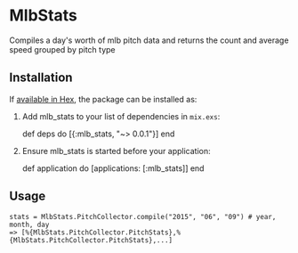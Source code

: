 # MlbStats

Compiles a day's worth of mlb pitch data and returns the count and average speed grouped by pitch type

## Installation

If [available in Hex](https://hex.pm/docs/publish), the package can be installed as:

  1. Add mlb_stats to your list of dependencies in `mix.exs`:

        def deps do
          [{:mlb_stats, "~> 0.0.1"}]
        end

  2. Ensure mlb_stats is started before your application:

        def application do
          [applications: [:mlb_stats]]
        end

## Usage

```
stats = MlbStats.PitchCollector.compile("2015", "06", "09") # year, month, day
=> [%{MlbStats.PitchCollector.PitchStats},%{MlbStats.PitchCollector.PitchStats},...]
```